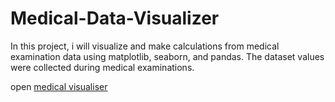 # Medical-Data-Visualizer

In this project, i will visualize and make calculations from medical examination data using matplotlib, seaborn, and pandas. The dataset values were collected during medical examinations.

open [medical visualiser](https://github.com/NdongObame/Medical-Data-Visualizer/blob/main/medical%20visualiser.ipynb)
